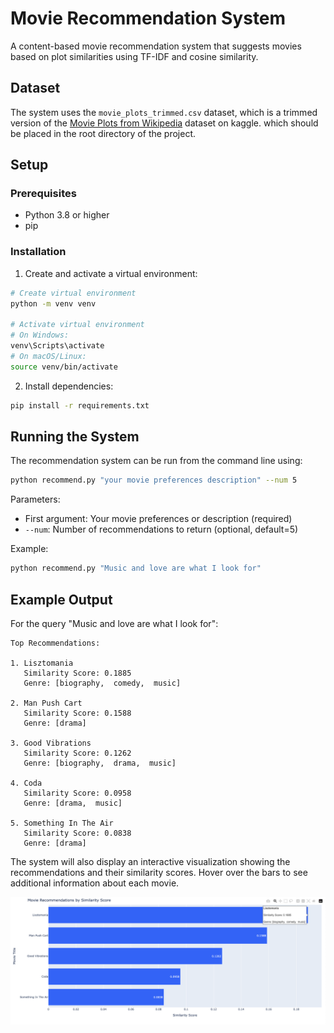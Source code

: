 # Movie Recommendation System

A content-based movie recommendation system that suggests movies based on plot similarities using TF-IDF and cosine similarity.

## Dataset

The system uses the `movie_plots_trimmed.csv` dataset, which is a trimmed version of the [Movie Plots from Wikipedia](https://www.kaggle.com/datasets/kartikeychauhan/movie-plots) dataset on kaggle. which should be placed in the root directory of the project.

## Setup

### Prerequisites
- Python 3.8 or higher
- pip

### Installation

1. Create and activate a virtual environment:
```bash
# Create virtual environment
python -m venv venv

# Activate virtual environment
# On Windows:
venv\Scripts\activate
# On macOS/Linux:
source venv/bin/activate
```

2. Install dependencies:
```bash
pip install -r requirements.txt
```

## Running the System

The recommendation system can be run from the command line using:

```bash
python recommend.py "your movie preferences description" --num 5
```

Parameters:
- First argument: Your movie preferences or description (required)
- `--num`: Number of recommendations to return (optional, default=5)

Example:
```bash
python recommend.py "Music and love are what I look for"
```

## Example Output

For the query "Music and love are what I look for":

```
Top Recommendations:

1. Lisztomania
   Similarity Score: 0.1885
   Genre: [biography,  comedy,  music]

2. Man Push Cart
   Similarity Score: 0.1588
   Genre: [drama]

3. Good Vibrations
   Similarity Score: 0.1262
   Genre: [biography,  drama,  music]

4. Coda
   Similarity Score: 0.0958
   Genre: [drama,  music]

5. Something In The Air
   Similarity Score: 0.0838
   Genre: [drama]
```

The system will also display an interactive visualization showing the recommendations and their similarity scores. Hover over the bars to see additional information about each movie.

![Demo Image](demo_image.png)
